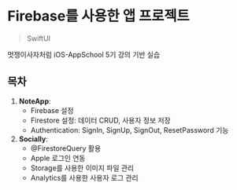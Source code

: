 Firebase를 사용한 앱 프로젝트
==========
> SwiftUI

멋쟁이사자처럼 iOS-AppSchool 5기 강의 기반 실습

## **목차**

1. **NoteApp**:
   - Firebase 설정
   - Firestore 설정: 데이터 CRUD, 사용자 정보 저장
   - Authentication: SignIn, SignUp, SignOut, ResetPassword 기능
2. **Socially**:
   - @FirestoreQuery 활용
   - Apple 로그인 연동
   - Storage를 사용한 이미지 파일 관리
   - Analytics를 사용한 사용자 로그 관리
